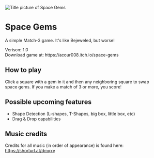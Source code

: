 ![Title picture of Space Gems](https://img.itch.zone/aW1nLzk2MjU4MDMuZ2lm/original/V4%2FmHg.gif "Space Gems")

# Space Gems
A simple Match-3 game. It's like Bejeweled, but worse!

<p>Verison: 1.0<br>
Download game at: https://acour008.itch.io/space-gems</p>

## How to play
Click a square with a gem in it and then any neighboring square to swap space gems. If you make a match of 3 or more, you score!

## Possible upcoming features
- Shape Detection (L-shapes, T-Shapes, big box, little box, etc)
- Drag & Drop capabilities

## Music credits
Credits for all music (in order of appearance) is found here: https://shorturl.at/dmqxy



